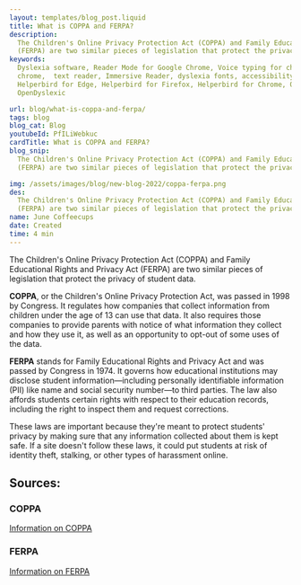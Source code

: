 ```yaml
---
layout: templates/blog_post.liquid
title: What is COPPA and FERPA?
description:
  The Children's Online Privacy Protection Act (COPPA) and Family Educational Rights and Privacy Act
  (FERPA) are two similar pieces of legislation that protect the privacy of student data.
keywords:
  Dyslexia software, Reader Mode for Google Chrome, Voice typing for chrome, Text to speech for
  chrome,  text reader, Immersive Reader, dyslexia fonts, accessibility software, dyslexia software,
  Helperbird for Edge, Helperbird for Firefox, Helperbird for Chrome, Opendyslexic for Chrome,
  OpenDyslexic

url: blog/what-is-coppa-and-ferpa/
tags: blog
blog_cat: Blog
youtubeId: PfILiWebkuc
cardTitle: What is COPPA and FERPA?
blog_snip:
  The Children's Online Privacy Protection Act (COPPA) and Family Educational Rights and Privacy Act
  (FERPA) are two similar pieces of legislation that protect the privacy of student data.

img: /assets/images/blog/new-blog-2022/coppa-ferpa.png
des:
  The Children's Online Privacy Protection Act (COPPA) and Family Educational Rights and Privacy Act
  (FERPA) are two similar pieces of legislation that protect the privacy of student data.
name: June Coffeecups
date: Created
time: 4 min
---
```


The Children's Online Privacy Protection Act (COPPA) and Family Educational Rights and Privacy Act
(FERPA) are two similar pieces of legislation that protect the privacy of student data.

**COPPA**, or the Children's Online Privacy Protection Act, was passed in 1998 by Congress. It
regulates how companies that collect information from children under the age of 13 can use that
data. It also requires those companies to provide parents with notice of what information they
collect and how they use it, as well as an opportunity to opt-out of some uses of the data.

**FERPA** stands for Family Educational Rights and Privacy Act and was passed by Congress in 1974.
It governs how educational institutions may disclose student information—including personally
identifiable information (PII) like name and social security number—to third parties. The law also
affords students certain rights with respect to their education records, including the right to
inspect them and request corrections.

These laws are important because they're meant to protect students' privacy by making sure that any
information collected about them is kept safe. If a site doesn't follow these laws, it could put
students at risk of identity theft, stalking, or other types of harassment online.

## Sources:

### COPPA

[Information on COPPA](https://www.ftc.gov/business-guidance/resources/complying-coppa-frequently-asked-questions?msclkid=dac21fc7ce5511ecbca94bf6327c3826)

### FERPA

[Information on FERPA](https://www.cdc.gov/phlp/publications/topic/ferpa.html?msclkid=13232553ce5611ec8741a253c1f3c01a)
